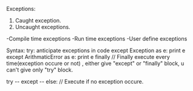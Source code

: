 Exceptions:

1. Caught exception.
2. Uncaught exceptions.

-Compile time exceptions
-Run time exceptions
-User define exceptions

Syntax:
try:
	anticipate exceptions in code
except Exception as e:
	print e
except ArithmaticError as e:
	print e
finally 	//	Finally execute every time(exception occure or not) , either give "except" or "finally" block, u can't give only "try" block.

try
	--
except
	--
else:	//	Execute if no exception occure.
